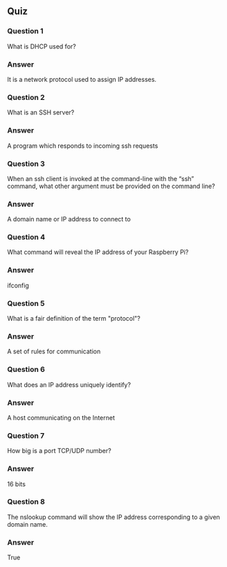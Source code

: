 ## Quiz

### Question 1

What is DHCP used for?

### Answer

It is a network protocol used to assign IP addresses.

### Question 2

What is an SSH server?

### Answer

A program which responds to incoming ssh requests

### Question 3

When an ssh client is invoked at the command-line with the “ssh” command, what other argument must be provided on the command line?

### Answer

A domain name or IP address to connect to

### Question 4

What command will reveal the IP address of your Raspberry Pi?

### Answer

ifconfig

### Question 5

What is a fair definition of the term "protocol"?

### Answer

A set of rules for communication

### Question 6

What does an IP address uniquely identify?

### Answer

A host communicating on the Internet

### Question 7

How big is a port TCP/UDP number?

### Answer

16 bits

### Question 8

The nslookup command will show the IP address corresponding to a given domain name.

### Answer

True
